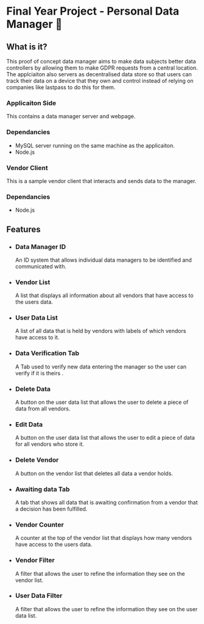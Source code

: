 # Final Year Project - Personal Data Manager 📝
## What is it?
  This proof of concept data manager aims to make data subjects better data controllers by allowing them to make GDPR requests from a central location. 
  The applciaiton also servers as decentralised data store so that users can track their data on a device that they own and control instead of relying 
  on companies like lastpass to do this for them.
### Applicaiton Side
  This contains a data manager server and webpage.
### Dependancies
- MySQL server running on the same machine as the applicaiton.
- Node.js
### Vendor Client
  This is a sample vendor client that interacts and sends data to the manager.
### Dependancies
- Node.js
## Features
- ### Data Manager ID
  An ID system that allows individual data managers to be identified and communicated with.
- ### Vendor List
  A list that displays all information about all vendors that have access to the users data.
- ### User Data List
  A list of all data that is held by vendors with labels of which vendors have access to it.
- ### Data Verification Tab
  A Tab used to verify new data entering the manager so the user can verify if it is theirs .
- ### Delete Data
  A button on the user data list that allows the user to delete a piece of data from all vendors.
- ### Edit Data
  A button on the user data list that allows the user to edit a piece of data for all vendors who store it.
- ### Delete Vendor
  A button on the vendor list that deletes all data a vendor holds.
- ### Awaiting data Tab
  A tab that shows all data that is awaiting confirmation from a vendor that a decision has been fulfilled.
- ### Vendor Counter
  A counter at the top of the vendor list that displays how many vendors have access to the users data.
- ### Vendor Filter
  A filter that allows the user to refine the information they see on the vendor list.
- ### User Data Filter
  A filter that allows the user to refine the information they see on the user data list.


